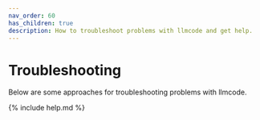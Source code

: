 ```yaml
---
nav_order: 60
has_children: true
description: How to troubleshoot problems with llmcode and get help.
---
```


# Troubleshooting

Below are some approaches for troubleshooting problems with llmcode.

{% include help.md %}

